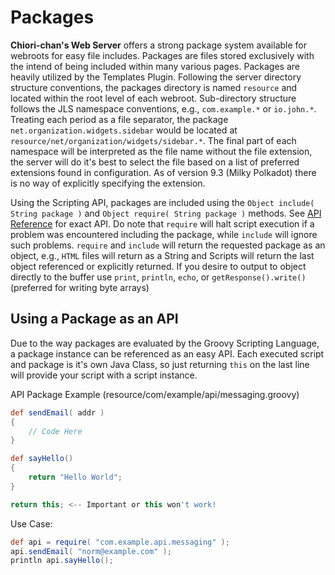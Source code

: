 # Packages
**Chiori-chan's Web Server** offers a strong package system available for webroots for easy file includes. Packages are files stored exclusively with the intend of being included within many various pages. Packages are heavily utilized by the Templates Plugin. Following the server directory structure conventions, the packages directory is named `resource` and located within the root level of each webroot. Sub-directory structure follows the JLS namespace conventions, e.g., `com.example.*` or `io.john.*`. Treating each period as a file separator, the package `net.organization.widgets.sidebar` would be located at `resource/net/organization/widgets/sidebar.*`. The final part of each namespace will be interpreted as the file name without the file extension, the server will do it's best to select the file based on a list of preferred extensions found in configuration. As of version 9.3 (Milky Polkadot) there is no way of explicitly specifying the extension.

Using the Scripting API, packages are included using the `Object include( String package )` and `Object require( String package )` methods. See [API Reference](api.md) for exact API.
Do note that `require` will halt script execution if a problem was encountered including the package, while `include` will ignore such problems. `require` and `include` will return the requested package as an object, e.g., `HTML` files will return as a String and Scripts will return the last object referenced or explicitly returned. If you desire to output to object directly to the buffer use `print`, `println`, `echo`, or `getResponse().write()` (preferred for writing byte arrays)

## Using a Package as an API
Due to the way packages are evaluated by the Groovy Scripting Language, a package instance can be referenced as an easy API. Each executed script and package is it's own Java Class, so just returning `this` on the last line will provide your script with a script instance.

API Package Example (resource/com/example/api/messaging.groovy)
```groovy
def sendEmail( addr )
{
	// Code Here
}

def sayHello()
{
	return "Hello World";
}

return this; <-- Important or this won't work!
```

Use Case:
```groovy
def api = require( "com.example.api.messaging" );
api.sendEmail( "norm@example.com" );
println api.sayHello();
```